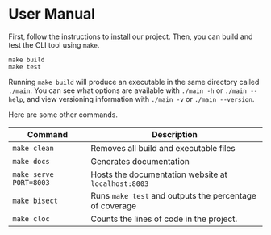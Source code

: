 # User Manual

First, follow the instructions to [install](../INSTALL.md) our project.
Then, you can build and test the CLI tool using `make`.

```shell
make build
make test
```

Running `make build` will produce an executable in the same directory called `./main`.
You can see what options are available with `./main -h` or `./main --help`, and view versioning information with `./main -v` or `./main --version`.

Here are some other commands.

| Command    | Description            |
|------------|------------------------|
| `make clean` | Removes all build and executable files |
| `make docs` | Generates documentation |
| `make serve PORT=8003` | Hosts the documentation website at `localhost:8003` |
| `make bisect` | Runs `make test` and outputs the percentage of coverage |
| `make cloc` | Counts the lines of code in the project.
